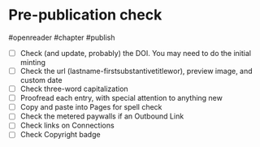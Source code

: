 # Pre-publication check

#openreader #chapter #publish

- [ ] Check (and update, probably) the DOI. You may need to do the initial minting
- [ ] Check the url (lastname-firstsubstantivetitlewor), preview image, and custom date
- [ ] Check three-word capitalization
- [ ] Proofread each entry, with special attention to anything new
- [ ] Copy and paste into Pages for spell check
- [ ] Check the metered paywalls if an Outbound Link
- [ ] Check links on Connections
- [ ] Check Copyright badge